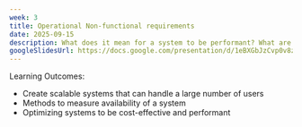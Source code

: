 ```yaml
---
week: 3
title: Operational Non-functional requirements
date: 2025-09-15
description: What does it mean for a system to be performant? What are the operational requirements that we need to consider when designing a software system?
googleSlidesUrl: https://docs.google.com/presentation/d/1eBXGbJzCvp0v8zupwZYTfSIgwstJa5tNeK8Dx_UZTfY/
---
```


Learning Outcomes:

- Create scalable systems that can handle a large number of users
- Methods to measure availability of a system
- Optimizing systems to be cost-effective and performant
